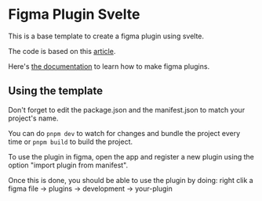 # Figma Plugin Svelte

This is a base template to create a figma plugin using svelte.

The code is based on this [article](https://www.lekoarts.de/javascript/creating-a-figma-plugin-with-svelte).

Here's [the documentation](https://www.figma.com/plugin-docs/) to learn how to make figma plugins.

## Using the template

Don't forget to edit the package.json and the manifest.json to match your project's name.

You can do `pnpm dev` to watch for changes and bundle the project every time or `pnpm build` to build the project.

To use the plugin in figma, open the app and register a new plugin using the option "import plugin from manifest".

Once this is done, you should be able to use the plugin by doing:
right clik a figma file -> plugins -> development -> your-plugin
